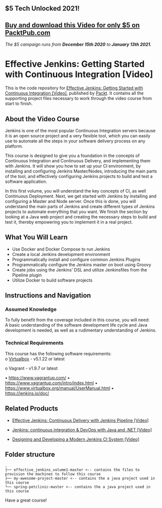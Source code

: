 ## $5 Tech Unlocked 2021!
[Buy and download this Video for only $5 on PacktPub.com](https://www.packtpub.com/product/effective-jenkins-getting-started-with-continuous-integration-video/9781788476294)
-----
*The $5 campaign         runs from __December 15th 2020__ to __January 13th 2021.__*

# Effective Jenkins: Getting Started with Continuous Integration [Video]
This is the code repository for [Effective Jenkins: Getting Started with Continuous Integration [Video]](https://www.packtpub.com/networking-and-servers/effective-jenkins-getting-started-continuous-integration-video?utm_source=github&utm_medium=repository&utm_campaign=9781788476294), published by [Packt](https://www.packtpub.com/?utm_source=github). It contains all the supporting project files necessary to work through the video course from start to finish.
## About the Video Course
Jenkins is one of the most popular Continuous Integration servers because it is an open source project and a very flexible tool, which you can easily use to automate all the steps in your software delivery process on any platform.

This course is designed to give you a foundation in the concepts of Continuous Integration and Continuous Delivery, and implementing them with Jenkins. It will show you how to set up your CI environment, by installing and configuring Jenkins Master/Nodes, introducing the main parts of the tool, and effectively configuring Jenkins projects to build and test a software application. 

In this first volume, you will understand the key concepts of CI, as well Continuous Deployment. Next, we get started with Jenkins by installing and configuring a Master and Node server. Once this is done, you will understand the main parts of Jenkins and create different types of Jenkins projects to automate everything that you want. We finish the section by looking at a Java web project and creating the necessary steps to build and test it, thereby empowering you to implement it in a real project.

<H2>What You Will Learn</H2>
<DIV class=book-info-will-learn-text>
<UL>
<LI>Use Docker and Docker Compose to run Jenkins&nbsp; 
<LI>Create a local Jenkins development environment&nbsp; 
<LI>Programmatically install and configure common Jenkins Plugins&nbsp; 
<LI>Programmatically configure the Jenkins master on boot using Groovy&nbsp; 
<LI>Create jobs using the Jenkins' DSL and utilize Jenkinsfiles from the Pipeline plugin 
<LI>Utilize Docker to build software projects </LI></UL></DIV>

## Instructions and Navigation
### Assumed Knowledge
To fully benefit from the coverage included in this course, you will need:<br/>
A basic understanding of the software development life cycle and Java development is needed, as well as a rudimentary understanding of Jenkins.
### Technical Requirements
This course has the following software requirements:<br/>
o [Virtualbox](http://www.virtualbox.org/) - v5.1.22 or latest

o Vagrant - v1.9.7 or latest

▪ https://www.vagrantup.com/
▪ https://www.vagrantup.com/intro/index.html
▪ https://www.virtualbox.org/manual/UserManual.html
▪ https://jenkins.io/doc/


## Related Products
* [Effective Jenkins: Continuous Delivery with Jenkins Pipeline [Video]](https://www.packtpub.com/networking-and-servers/effective-jenkins-continuous-delivery-jenkins-pipeline-video?utm_source=github&utm_medium=repository&utm_campaign=9781788477710)

* [Jenkins: continuous integration & DevOps with Java and .NET [Video]](https://www.packtpub.com/web-development/jenkins-continuous-integration-devops-java-and-net-video?utm_source=github&utm_medium=repository&utm_campaign=9781788995023)

* [Designing and Developing a Modern Jenkins CI System [Video]](https://www.packtpub.com/networking-and-servers/designing-and-developing-modern-jenkins-ci-system-video?utm_source=github&utm_medium=repository&utm_campaign=9781788390149)



## Folder structure

```
.
├── effective_jenkins_volume1-master <-- contains the files to provision the machines to follow this course
├── my-awesome-project-master <-- contains the a java project used in this course
└── spring-petclinic-master <-- contains the a java project used in this course
```

Have a great course!
